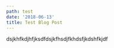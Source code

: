 ```yaml
---
path: test
date: '2018-06-13'
title: Test Blog Post
---
```

dsjkhfkdjhfjksdfdsjkfhsdjfkhdsfjkdshfkjdf
